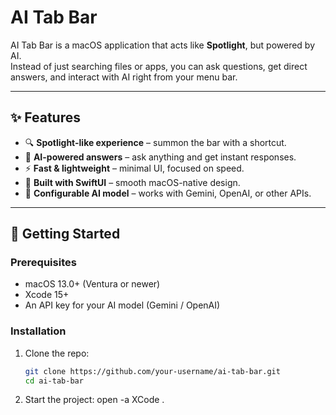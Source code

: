 # AI Tab Bar

AI Tab Bar is a macOS application that acts like **Spotlight**, but powered by AI.  
Instead of just searching files or apps, you can ask questions, get direct answers, and interact with AI right from your menu bar.

---

## ✨ Features
- 🔍 **Spotlight-like experience** – summon the bar with a shortcut.  
- 🤖 **AI-powered answers** – ask anything and get instant responses.  
- ⚡ **Fast & lightweight** – minimal UI, focused on speed.  
- 🎨 **Built with SwiftUI** – smooth macOS-native design.  
- 🔑 **Configurable AI model** – works with Gemini, OpenAI, or other APIs.  

---

## 🚀 Getting Started

### Prerequisites
- macOS 13.0+ (Ventura or newer)  
- Xcode 15+  
- An API key for your AI model (Gemini / OpenAI)  

### Installation
1. Clone the repo:
   ```bash
   git clone https://github.com/your-username/ai-tab-bar.git
   cd ai-tab-bar
2. Start the project:
   open -a XCode .


